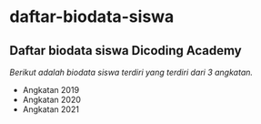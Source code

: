 daftar-biodata-siswa
==
Daftar biodata siswa Dicoding Academy
--
*Berikut adalah biodata siswa terdiri yang terdiri dari 3 angkatan.*
- Angkatan 2019
- Angkatan 2020
- Angkatan 2021
